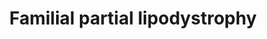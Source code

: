 ---
annotations:
- id: DOID:0070206
  parent: genetic disease
  type: Disease Ontology
  value: familial partial lipodystrophy type 6
- id: DOID:0070204
  parent: genetic disease
  type: Disease Ontology
  value: familial partial lipodystrophy type 3
- id: DOID:0050440
  type: Disease Ontology
  value: familial partial lipodystrophy
- id: DOID:0070202
  parent: genetic disease
  type: Disease Ontology
  value: familial partial lipodystrophy type 2
- id: DOID:4
  type: Disease Ontology
  value: disease
- id: DOID:0070203
  parent: genetic disease
  type: Disease Ontology
  value: familial partial lipodystrophy type 5
- id: DOID:0070207
  type: Disease Ontology
  value: familial partial lipodystrophy type 1
- id: PW:0000013
  parent: disease pathway
  type: Pathway Ontology
  value: disease pathway
- id: DOID:0070205
  parent: genetic disease
  type: Disease Ontology
  value: familial partial lipodystrophy type 4
authors:
- UlasBabayigit
- Eweitz
- MaintBot
- Egonw
citedin: ''
communities:
- RareDiseases
description: Familial partial lipodystrophy (FPLD) is divided into six subtypes of
  the disease. It is not known yet which gene is mutated to cause FPLD type 1. Type
  2 is caused by mutations in lamin A, which can be either through LMNA mutations
  or ZMPSTE24 mutations. Type 3 has been shown to be linked to PPARG mutations. The
  LIPE gene causes triacylglycerol breakdown. Mutations in this gene lead more breakdown
  and causes type 6 FPLD. CIDEC inhibits LIPE. Mutations in CIDEC lead to type 5 FPLD.
  PLIN1 stimulates CIDEC and mutations in this leads to type 4 FPLD.   The phenotype
  related to all types of FPLD, is a loss of adipose tissue in the limbs and some
  metabolic abnormalities. With FPLD type 1 there is a loss of subcutaneous fat from
  the limbs. Patients with type 2 have an increased muscularity and a loss of fat
  in the limbs. There is also an accumulation of fat in the face and neck. In type
  3 there is a loss of adipose tissue in the distal part of the limbs. Type 4 patients
  have shown to have small adipocytes, macrophage infiltration and fibrosis of adipose
  tissue. In type 5, there are small compartments in lipid droplets. Lastly, type
  6 FPLD shows an increased visceral fat, hepatosteatosis, insulin resistance, and
  diabetes. Some patients may show muscular dystrophy and elevated serum creatine
  phosphokinase
last-edited: 2025-03-04
ndex: 5c80bcef-da33-11eb-b666-0ac135e8bacf
organisms:
- Homo sapiens
redirect_from:
- /index.php/Pathway:WP5102
- /instance/WP5102
- /instance/WP5102_r137479
revision: r137479
schema-jsonld:
- '@context': https://schema.org/
  '@id': https://wikipathways.github.io/pathways/WP5102.html
  '@type': Dataset
  creator:
    '@type': Organization
    name: WikiPathways
  description: Familial partial lipodystrophy (FPLD) is divided into six subtypes
    of the disease. It is not known yet which gene is mutated to cause FPLD type 1.
    Type 2 is caused by mutations in lamin A, which can be either through LMNA mutations
    or ZMPSTE24 mutations. Type 3 has been shown to be linked to PPARG mutations.
    The LIPE gene causes triacylglycerol breakdown. Mutations in this gene lead more
    breakdown and causes type 6 FPLD. CIDEC inhibits LIPE. Mutations in CIDEC lead
    to type 5 FPLD. PLIN1 stimulates CIDEC and mutations in this leads to type 4 FPLD.   The
    phenotype related to all types of FPLD, is a loss of adipose tissue in the limbs
    and some metabolic abnormalities. With FPLD type 1 there is a loss of subcutaneous
    fat from the limbs. Patients with type 2 have an increased muscularity and a loss
    of fat in the limbs. There is also an accumulation of fat in the face and neck.
    In type 3 there is a loss of adipose tissue in the distal part of the limbs. Type
    4 patients have shown to have small adipocytes, macrophage infiltration and fibrosis
    of adipose tissue. In type 5, there are small compartments in lipid droplets.
    Lastly, type 6 FPLD shows an increased visceral fat, hepatosteatosis, insulin
    resistance, and diabetes. Some patients may show muscular dystrophy and elevated
    serum creatine phosphokinase
  keywords:
  - AKT2
  - BANF1
  - CAAX
  - CEBPA
  - CIDEA
  - CIDEC
  - Diacylglycerol
  - FABP4
  - FNTA
  - Farnesyl
  - Farnesyl-L-cysteine
  - GATA2
  - GATA3
  - ICMT
  - Insulin
  - KLF2
  - KLF5
  - KLF9
  - LIPE
  - LMNA
  - LMNB1
  - LMNB2
  - LPL
  - Lamin A
  - Lamin B1
  - Lamin B2
  - MAPK9
  - MGLL
  - Monoacylglycerol
  - PI3K
  - PLIN1
  - PNPLA2
  - PPARA
  - PPARG
  - PRRX1
  - Prelamin-A/C
  - SREBF1
  - STAT5B
  - Triacylglycerol
  - ZMPSTE24
  license: CC0
  name: Familial partial lipodystrophy
seo: CreativeWork
title: Familial partial lipodystrophy
wpid: WP5102
---